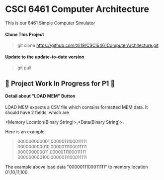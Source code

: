 # CSCI 6461 Computer Architecture
This is our 6461 Simple Computer Simulator
#### Clone This Project

> git clone https://github.com/zli19/CSCI6461ComputerArchitecture.git

#### Update to the update-to-date version

> git pull
## :construction: Project Work In Progress for P1 :construction:

#### Detail about "LOAD MEM" Button

LOAD MEM expects a CSV file which contains formatted MEM data. It should have 2 fields, which are 


<Memory Location(Binary String)>,<Data(Binary String)>.


Here is an example:


>000000000001,0000011100011111<br>000000000010,0000011100011111<br>000000000011,0000011100011111<br>000000000100,0000011100011111


The example above load data "0000011100011111" to memory location 01,10,11,100.
